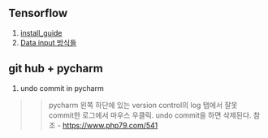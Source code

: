 ## Tensorflow
1. [install_guide](INSTALL.md)
2. [Data input 방식들](https://www.tensorflow.org/guide/data#top_of_page)
##  git hub + pycharm
1. undo commit in pycharm
>> pycharm 왼쪽 하단에 있는 version control의 log 탭에서 잘못 commit한 로그에서 마우스 우클릭.
undo commit을 하면 삭제된다.
 참조 - https://www.php79.com/541

